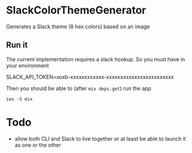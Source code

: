 # SlackColorThemeGenerator

Generates a Slack theme (8 hex colors) based on an image

## Run it

The current implementation requires a slack hookup.  So you must have in your environment

SLACK_API_TOKEN=xoxb-xxxxxxxxxxxx-xxxxxxxxxxxxxxxxxxxxxxxx

Then you should be able to (after `mix deps.get`) run the app
```
iex -S mix
```

# Todo

* allow both CLI and Slack to live together or at least be able to launch it as one or the other
